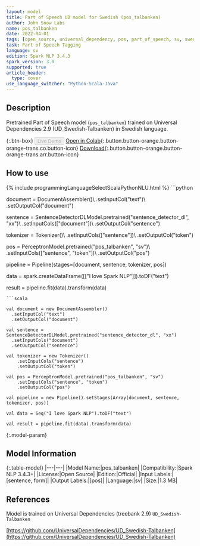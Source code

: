 ```yaml
---
layout: model
title: Part of Speech UD model for Swedish (pos_talbanken)
author: John Snow Labs
name: pos_talbanken
date: 2022-04-01
tags: [open_source, universal_dependency, pos, part_of_speech, sv, swedish]
task: Part of Speech Tagging
language: sv
edition: Spark NLP 3.4.3
spark_version: 3.0
supported: true
article_header:
  type: cover
use_language_switcher: "Python-Scala-Java"
---
```


## Description

Pretrained Part of Speech model (`pos_talbanken`) trained on Universal Dependencies 2.9 (UD_Swedish-Talbanken) in Swedish language.

{:.btn-box}
<button class="button button-orange" disabled>Live Demo</button>
[Open in Colab](https://github.com/JohnSnowLabs/spark-nlp-workshop/blob/master/tutorials/streamlit_notebooks/GRAMMAR_EN.ipynb){:.button.button-orange.button-orange-trans.co.button-icon}
[Download](https://s3.amazonaws.com/auxdata.johnsnowlabs.com/public/models/pos_talbanken_sv_3.4.3_3.0_1648798071288.zip){:.button.button-orange.button-orange-trans.arr.button-icon}

## How to use



<div class="tabs-box" markdown="1">
{% include programmingLanguageSelectScalaPythonNLU.html %}
```python
          
document = DocumentAssembler()\ 
    .setInputCol("text")\ 
    .setOutputCol("document")

sentence = SentenceDetectorDLModel.pretrained("sentence_detector_dl", "xx")\ 
    .setInputCols(["document"])\ 
    .setOutputCol("sentence")

tokenizer = Tokenizer()\ 
    .setInputCols(["sentence"])\ 
    .setOutputCol("token") 

pos = PerceptronModel.pretrained("pos_talbanken", "sv")\ 
    .setInputCols(["sentence", "token"])\ 
    .setOutputCol("pos")
    
pipeline = Pipeline(stages=[document, sentence, tokenizer, pos])
    
data = spark.createDataFrame([["I love Spark NLP"]]).toDF("text")

result = pipeline.fit(data).transform(data)

```
```scala

val document = new DocumentAssembler()
  .setInputCol("text")
  .setOutputCol("document")

val sentence = SentenceDetectorDLModel.pretrained("sentence_detector_dl", "xx")
  .setInputCols("document")
  .setOutputCol("sentence")

val tokenizer = new Tokenizer() 
    .setInputCols("sentence") 
    .setOutputCol("token")
    
val pos = PerceptronModel.pretrained("pos_talbanken", "sv")
    .setInputCols("sentence", "token")
    .setOutputCol("pos")
    
val pipeline = new Pipeline().setStages(Array(document, sentence, tokenizer, pos))

val data = Seq("I love Spark NLP").toDF("text")

val result = pipeline.fit(data).transform(data)
```
</div>

{:.model-param}
## Model Information

{:.table-model}
|---|---|
|Model Name:|pos_talbanken|
|Compatibility:|Spark NLP 3.4.3+|
|License:|Open Source|
|Edition:|Official|
|Input Labels:|[sentence, form]|
|Output Labels:|[pos]|
|Language:|sv|
|Size:|1.3 MB|

## References

Model is trained on Universal Dependencies (treebank 2.9) `UD_Swedish-Talbanken`

[https://github.com/UniversalDependencies/UD_Swedish-Talbanken](https://github.com/UniversalDependencies/UD_Swedish-Talbanken)